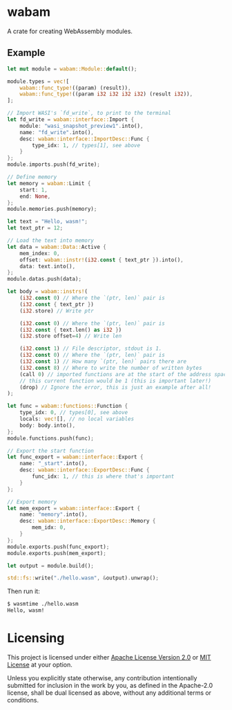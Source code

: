 # wabam

A crate for creating WebAssembly modules.

## Example

```rust
let mut module = wabam::Module::default();

module.types = vec![
    wabam::func_type!((param) (result)),
    wabam::func_type!((param i32 i32 i32 i32) (result i32)),
];

// Import WASI's `fd_write`, to print to the terminal
let fd_write = wabam::interface::Import {
    module: "wasi_snapshot_preview1".into(),
    name: "fd_write".into(),
    desc: wabam::interface::ImportDesc::Func {
        type_idx: 1, // types[1], see above
    }
};
module.imports.push(fd_write);

// Define memory
let memory = wabam::Limit {
    start: 1,
    end: None,
};
module.memories.push(memory);

let text = "Hello, wasm!";
let text_ptr = 12;

// Load the text into memory
let data = wabam::Data::Active {
    mem_index: 0,
    offset: wabam::instr!(i32.const { text_ptr }).into(),
    data: text.into(),
};
module.datas.push(data);

let body = wabam::instrs!(
    (i32.const 0) // Where the `(ptr, len)` pair is
    (i32.const { text_ptr })
    (i32.store) // Write ptr

    (i32.const 0) // Where the `(ptr, len)` pair is
    (i32.const { text.len() as i32 })
    (i32.store offset=4) // Write len

    (i32.const 1) // File descriptor, stdout is 1.
    (i32.const 0) // Where the `(ptr, len)` pair is
    (i32.const 1) // How many `(ptr, len)` pairs there are
    (i32.const 8) // Where to write the number of written bytes
    (call 0) // imported functions are at the start of the address space
    // this current function would be 1 (this is important later!)
    (drop) // Ignore the error, this is just an example after all!
);

let func = wabam::functions::Function {
    type_idx: 0, // types[0], see above
    locals: vec![], // no local variables
    body: body.into(),
};
module.functions.push(func);

// Export the start function
let func_export = wabam::interface::Export {
    name: "_start".into(),
    desc: wabam::interface::ExportDesc::Func {
        func_idx: 1, // this is where that's important
    }
};

// Export memory
let mem_export = wabam::interface::Export {
    name: "memory".into(),
    desc: wabam::interface::ExportDesc::Memory {
        mem_idx: 0,
    }
};
module.exports.push(func_export);
module.exports.push(mem_export);

let output = module.build();

std::fs::write("./hello.wasm", &output).unwrap();
```

Then run it:

```txt
$ wasmtime ./hello.wasm
Hello, wasm!
```

# Licensing

This project is licensed under either
[Apache License Version 2.0](LICENSE-APACHE) or [MIT License](LICENSE-MIT)
at your option.

Unless you explicitly state otherwise, any contribution intentionally submitted
for inclusion in the work by you, as defined in the Apache-2.0 license, shall be
dual licensed as above, without any additional terms or conditions.
